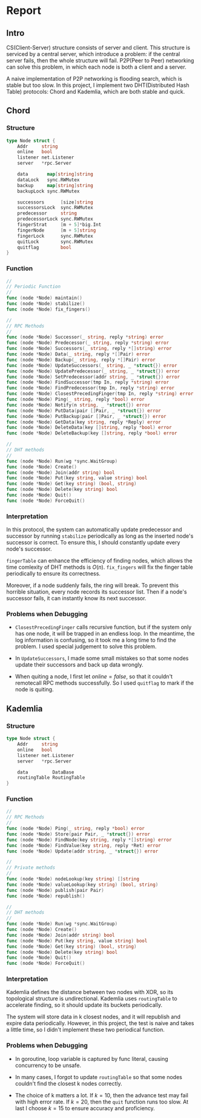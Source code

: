 # Report

## Intro
CS(Client-Server) structure consists of server and client. This structure is serviced by a central server, which introduce a problem: if the central server fails, then the whole structure will fail. P2P(Peer to Peer) networking can solve this problem, in which each node is both a client and a server. 

A naive implementation of P2P networking is flooding search, which is stable but too slow. In this project, I implement two DHT(Distributed Hash Table) protocols: Chord and Kademlia, which are both stable and quick.

## Chord

### Structure
```go
type Node struct {
	Addr     string
	online   bool
	listener net.Listener
	server   *rpc.Server

	data       map[string]string
	dataLock   sync.RWMutex
	backup     map[string]string
	backupLock sync.RWMutex

	successors      [size]string
	successorsLock  sync.RWMutex
	predecessor     string
	predecessorLock sync.RWMutex
	fingerStrat     [m + 5]*big.Int
	fingerNode      [m + 5]string
	fingerLock      sync.RWMutex
	quitLock        sync.RWMutex
	quitflag        bool
}
```
### Function
```go
//
// Periodic Function
//
func (node *Node) maintain()
func (node *Node) stabilize() 
func (node *Node) fix_fingers() 

//
// RPC Methods
//
func (node *Node) Successor(_ string, reply *string) error 
func (node *Node) Predecessor(_ string, reply *string) error 
func (node *Node) Successors(_ string, reply *[]string) error
func (node *Node) Data(_ string, reply *[]Pair) error 
func (node *Node) Backup(_ string, reply *[]Pair) error 
func (node *Node) UpdateSuccessors(_ string, _ *struct{}) error 
func (node *Node) UpdatePredecessor(_ string, _ *struct{}) error 
func (node *Node) SetPredecessor(addr string, _ *struct{}) error 
func (node *Node) FindSuccessor(tmp In, reply *string) error 
func (node *Node) FindPredecessor(tmp In, reply *string) error 
func (node *Node) ClosestPrecedingFinger(tmp In, reply *string) error 
func (node *Node) Ping(_ string, reply *bool) error 
func (node *Node) Notify(n string, _ *struct{}) error 
func (node *Node) PutData(pair []Pair, _ *struct{}) error 
func (node *Node) PutBackup(pair []Pair, _ *struct{}) error 
func (node *Node) GetData(key string, reply *Reply) error 
func (node *Node) DeleteData(key []string, reply *bool) error 
func (node *Node) DeleteBackup(key []string, reply *bool) error 

//
// DHT methods
//
func (node *Node) Run(wg *sync.WaitGroup) 
func (node *Node) Create() 
func (node *Node) Join(addr string) bool 
func (node *Node) Put(key string, value string) bool 
func (node *Node) Get(key string) (bool, string) 
func (node *Node) Delete(key string) bool 
func (node *Node) Quit() 
func (node *Node) ForceQuit() 
```

### Interpretation

In this protocol, the system can automatically update predecessor and successor by running `stabilize` periodically as long as the inserted node's successor is correct. To ensure this, I should constantly update every node's successor.

`fingerTable` can enhance the efficiency of finding nodes, which allows the time comlexity of DHT methods is $O(n)$. `fix_fingers` will fix the finger table periodically to ensure its correctness.

Moreover, if a node suddenly fails, the ring will break. To prevent this horrible situation, every node records its successor list. Then if a node's successor fails, it can instantly know its next successor.

### Problems when Debugging

- `ClosestPrecedingFinger` calls recursive function, but if the system only has one node, it will be trapped in an endless loop. In the meantime, the log information is confusing, so it took me a long time to find the problem. I used special judgement to solve this problem.

- In `UpdateSuccessors`, I made some small mistakes so that some nodes update their successors and back up data wrongly.

- When quiting a node, I first let $online = false$, so that it couldn't remotecall RPC methods successfully. So I used `quitflag` to mark if the node is quiting.

## Kademlia

### Structure

```go
type Node struct {
	Addr     string
	online   bool
	listener net.Listener
	server   *rpc.Server

	data         DataBase
	routingTable RoutingTable
}
```
### Function

```go
//
// RPC Methods
//
func (node *Node) Ping(_ string, reply *bool) error 
func (node *Node) Store(pair Pair, _ *struct{}) error 
func (node *Node) FindNode(key string, reply *[]string) error
func (node *Node) FindValue(key string, reply *Ret) error
func (node *Node) Update(addr string, _ *struct{}) error

//
// Private methods
//
func (node *Node) nodeLookup(key string) []string 
func (node *Node) valueLookup(key string) (bool, string) 
func (node *Node) publish(pair Pair) 
func (node *Node) republish()

//
// DHT methods
//
func (node *Node) Run(wg *sync.WaitGroup) 
func (node *Node) Create() 
func (node *Node) Join(addr string) bool 
func (node *Node) Put(key string, value string) bool 
func (node *Node) Get(key string) (bool, string) 
func (node *Node) Delete(key string) bool 
func (node *Node) Quit() 
func (node *Node) ForceQuit() 
```

### Interpretation
Kademlia defines the distance between two nodes with XOR, so its topological structure is undirectional. Kademlia uses `routingTable` to accelerate finding, so it should update its buckets periodically.

The system will store data in k closest nodes, and it will republish and expire data periodically. However, in this project, the test is naive and takes a little time, so I didn't implement these two periodical function.

### Problems when Debugging
- In goroutine, loop variable is captured by func literal, causing concurrency to be unsafe.

- In many cases, I forgot to update `routingTable` so that some nodes couldn't find the closest k nodes correctly.

- The choice of k matters a lot. If $k = 10$, then the advance test may fail with high error rate. If $k = 20$, then the `quit` function runs too slow. At last I choose $k = 15$ to ensure accuracy and proficiency.